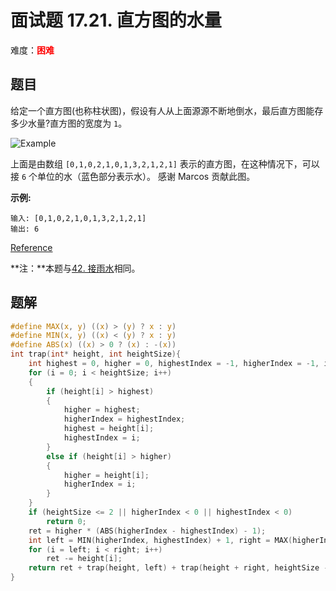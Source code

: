 # 面试题 17.21. 直方图的水量

难度：<font color=red>**困难**</font>

## 题目

给定一个直方图(也称柱状图)，假设有人从上面源源不断地倒水，最后直方图能存多少水量?直方图的宽度为 `1`。

![Example](img/17_21_example.png)

上面是由数组 `[0,1,0,2,1,0,1,3,2,1,2,1]` 表示的直方图，在这种情况下，可以接 `6` 个单位的水（蓝色部分表示水）。 感谢 Marcos 贡献此图。

**示例:**

```
输入: [0,1,0,2,1,0,1,3,2,1,2,1]
输出: 6
```

[Reference](https://leetcode-cn.com/problems/volume-of-histogram-lcci)

**注：**本题与[42. 接雨水](42.md)相同。

## 题解

```c
#define MAX(x, y) ((x) > (y) ? x : y)
#define MIN(x, y) ((x) < (y) ? x : y)
#define ABS(x) ((x) > 0 ? (x) : -(x))
int trap(int* height, int heightSize){
    int highest = 0, higher = 0, highestIndex = -1, higherIndex = -1, i = 0, ret = 0;
    for (i = 0; i < heightSize; i++)
    {
        if (height[i] > highest)
        {
            higher = highest;
            higherIndex = highestIndex;
            highest = height[i];
            highestIndex = i;
        }
        else if (height[i] > higher)
        {
            higher = height[i];
            higherIndex = i;
        }
    }
    if (heightSize <= 2 || higherIndex < 0 || highestIndex < 0)
        return 0;
    ret = higher * (ABS(higherIndex - highestIndex) - 1);
    int left = MIN(higherIndex, highestIndex) + 1, right = MAX(higherIndex, highestIndex);
    for (i = left; i < right; i++)
        ret -= height[i];
    return ret + trap(height, left) + trap(height + right, heightSize - right);
}
```
